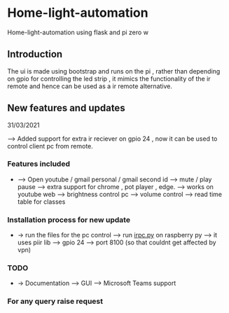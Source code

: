 # Home-light-automation

Home-light-automation using flask and pi zero w

## Introduction

The ui is made using bootstrap and runs on the pi , rather than depending on gpio for controlling the led strip , it mimics the functionality of the ir remote and hence can be used as a ir remote alternative.

## New features and updates

31/03/2021

 --> Added support for extra ir reciever on gpio 24 , now it can be used to control client pc from remote.

### Features included

- --> Open youtube / gmail personal / gmail second id
--> mute / play pause
--> extra support for chrome , pot player , edge.
--> works on youtube web
--> brightness control pc
--> volume control
--> read time table for classes

### Installation process for new update

- -> run the files for the pc control
--> run [irpc.py](http://irpc.py/) on raspberry py
--> it uses piir lib
--> gpio 24
--> port 8100 (so that couldnt get affected by vpn)

### TODO

- -> Documentation
--> GUI
--> Microsoft Teams support

### For any query raise request
